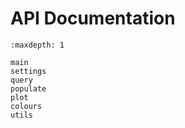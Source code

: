 # API Documentation

```{toctree}
:maxdepth: 1

main
settings
query
populate
plot
colours
utils
```
